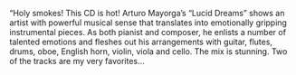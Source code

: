 “Holy smokes! This CD is hot! Arturo Mayorga’s “Lucid Dreams” shows an artist with powerful musical sense that translates into emotionally gripping instrumental pieces. As both pianist and composer, he enlists a number of talented emotions and fleshes out his arrangements with guitar, flutes, drums, oboe, English horn, violin, viola and cello. The mix is stunning. Two of the tracks are my very favorites...
